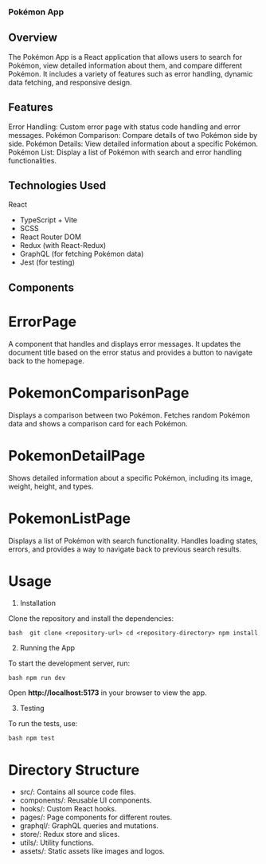 ### Pokémon App
## Overview
The Pokémon App is a React application that allows users to search for Pokémon, view detailed information about them, and compare different Pokémon. It includes a variety of features such as error handling, dynamic data fetching, and responsive design.

## Features
Error Handling: Custom error page with status code handling and error messages.
Pokémon Comparison: Compare details of two Pokémon side by side.
Pokémon Details: View detailed information about a specific Pokémon.
Pokémon List: Display a list of Pokémon with search and error handling functionalities.

## Technologies Used
React 
- TypeScript + Vite
- SCSS
- React Router DOM
- Redux (with React-Redux)
- GraphQL (for fetching Pokémon data)
- Jest (for testing)

## Components
# ErrorPage
A component that handles and displays error messages. It updates the document title based on the error status and provides a button to navigate back to the homepage.

# PokemonComparisonPage
Displays a comparison between two Pokémon. Fetches random Pokémon data and shows a comparison card for each Pokémon.

# PokemonDetailPage
Shows detailed information about a specific Pokémon, including its image, weight, height, and types.

# PokemonListPage
Displays a list of Pokémon with search functionality. Handles loading states, errors, and provides a way to navigate back to previous search results.

# Usage 

1. Installation

Clone the repository and install the dependencies:

`bash 
git clone <repository-url>
cd <repository-directory>
npm install
`

2. Running the App

To start the development server, run:

`bash
npm run dev
`

Open **http://localhost:5173** in your browser to view the app.

3. Testing

To run the tests, use:

`bash npm test`

# Directory Structure
- src/: Contains all source code files.
- components/: Reusable UI components.
- hooks/: Custom React hooks.
- pages/: Page components for different routes.
- graphql/: GraphQL queries and mutations.
- store/: Redux store and slices.
- utils/: Utility functions.
- assets/: Static assets like images and logos.
